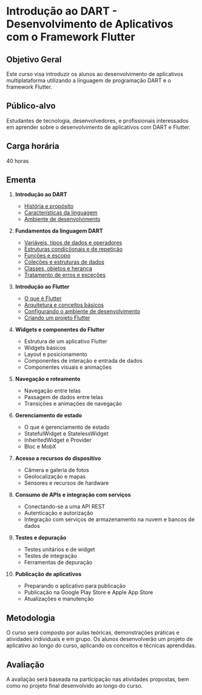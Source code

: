 # Introdução ao DART - Desenvolvimento de Aplicativos com o Framework Flutter

## Objetivo Geral

Este curso visa introduzir os alunos ao desenvolvimento de aplicativos multiplataforma utilizando a linguagem de programação DART e o framework Flutter.

## Público-alvo

Estudantes de tecnologia, desenvolvedores, e profissionais interessados em aprender sobre o desenvolvimento de aplicativos com DART e Flutter.

## Carga horária

40 horas

## Ementa

1. **Introdução ao DART**
   - [História e propósito](docs/HISTORIA_DART.md)
   - [Características da linguagem](docs/CARACTERISTICAS_DART.md)
   - [Ambiente de desenvolvimento](docs/AMBIENTE_DART.md)

2. **Fundamentos da linguagem DART**
   - [Variáveis, tipos de dados e operadores](docs/VARIAVEIS_TIPOS_OPERADORES.md)
   - [Estruturas condic(ionais e de repetição](docs/ESTRUTURAS_CONDICIONAIS.md)
   - [Funções e escopo](docs/FUNCOES_ESCOPO.md)
   - [Coleções e estruturas de dados](docs/COLECOES_ESTRUTURAS.md)
   - [Classes, objetos e herança](docs/CLASSES_OBJETOS.md)
   - [Tratamento de erros e exceções](docs/TRATAMENTO_ERROS.md)

3. **Introdução ao Flutter**
   - [O que é Flutter](docs/FLUTTER.md)
   - [Arquitetura e conceitos básicos](docs/ARQUITETURA_CONCEITOS.md)
   - [Configurando o ambiente de desenvolvimento](docs/CONFIGURANDO_AMBIENTE.md)
   - [Criando um projeto Flutter]()

4. **Widgets e componentes do Flutter**
   - Estrutura de um aplicativo Flutter
   - Widgets básicos
   - Layout e posicionamento
   - Componentes de interação e entrada de dados
   - Componentes visuais e animações

5. **Navegação e roteamento**
   - Navegação entre telas
   - Passagem de dados entre telas
   - Transições e animações de navegação

6. **Gerenciamento de estado**
   - O que é gerenciamento de estado
   - StatefulWidget e StatelessWidget
   - InheritedWidget e Provider
   - Bloc e MobX

7. **Acesso a recursos do dispositivo**
   - Câmera e galeria de fotos
   - Geolocalização e mapas
   - Sensores e recursos de hardware

8. **Consumo de APIs e integração com serviços**
   - Conectando-se a uma API REST
   - Autenticação e autorização
   - Integração com serviços de armazenamento na nuvem e bancos de dados

9. **Testes e depuração**
   - Testes unitários e de widget
   - Testes de integração
   - Ferramentas de depuração

10. **Publicação de aplicativos**
    - Preparando o aplicativo para publicação
    - Publicação na Google Play Store e Apple App Store
    - Atualizações e manutenção

## Metodologia

O curso será composto por aulas teóricas, demonstrações práticas e atividades individuais e em grupo. Os alunos desenvolverão um projeto de aplicativo ao longo do curso, aplicando os conceitos e técnicas aprendidas.

## Avaliação

A avaliação será baseada na participação nas atividades propostas, bem como no projeto final desenvolvido ao longo do curso.

